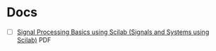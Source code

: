 # Docs


- [ ] [Signal Processing Basics using Scilab (Signals and Systems using Scilab)](https://www.researchgate.net/publication/333199669_Signal_Processing_Basics_using_Scilab_Signals_and_Systems_using_Scilab) PDF
